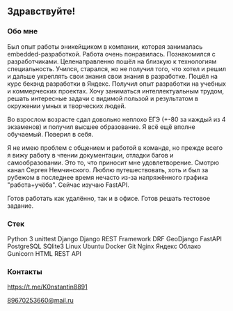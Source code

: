 ## Здравствуйте! 

### Обо мне

Был опыт работы эникейщиком в компании, которая занималась embedded-разработкой. Работа очень понравилась. Познакомился с разработчиками. Целенаправленно пошёл на близкую к технологиям специальность. Учился, старался, но не получил того, что хотел и решил и дальше укреплять свои знания свои знания в разработке. Пошёл на курс бекэнд разработки в Яндекс. Получил опыт разработки на учебных и коммерческих проектах. Хочу заниматься интеллектуальным трудом, решать интересные задачи с видимой пользой и результатом в окружении умных и творческих людей.

Во взрослом возрасте сдал довольно неплохо ЕГЭ (+-80 за каждый из 4 экзаменов) и получил высшее образование. Я всё ещё вполне обучаемый. Поверил в себя.

Я не имею проблем с общением и работой в команде, но прежде всего я вижу работу в чтении документации, отладки багов и самообразовании. Это то, что приносит мне удовлетворение.
Смотрю канал Сергея Немчинского.
Люблю путешествовать, хоть и был за рубежом в последнее время нечасто из-за напряжённого графика "работа+учёба".
Сейчас изучаю FastAPI.

Готов работать как удалённо, так и в офисе. Готов решать тестовое задание.

### Стек

Python 3
unittest
Django
Django REST Framework
DRF
GeoDjango
FastAPI
PostgreSQL
SQlite3
Linux
Ubuntu
Docker
Git
Nginx
Яндекс Облако
Gunicorn
HTML
REST API

### Контакты

https://t.me/K0nstantin8891

89670253660@mail.ru
